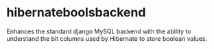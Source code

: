 hibernateboolsbackend
=====================

Enhances the standard django MySQL backend with the ability
to understand the bit columns used by Hibernate to store
boolean values.
